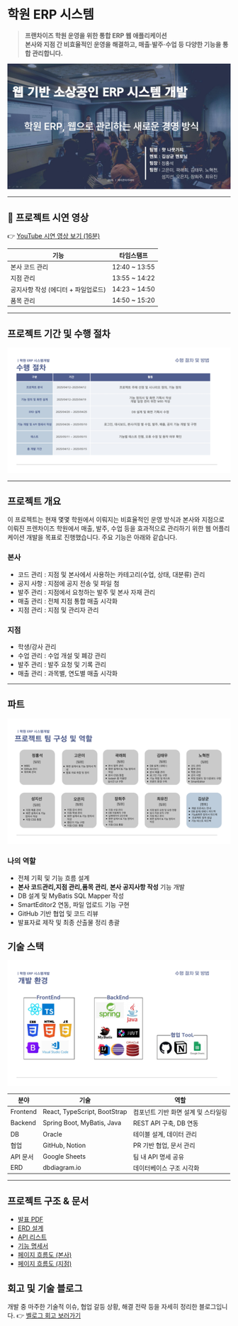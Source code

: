 # 학원 ERP 시스템

> **프랜차이즈 학원 운영을 위한 통합 ERP 웹 애플리케이션**  
> **본사와 지점 간 비효율적인 운영을 해결하고, 매출·발주·수업 등 다양한 기능을 통합 관리합니다.**
 

![slide1](./docs/slide_01.jpg)

---
## 🎥 프로젝트 시연 영상  
👉 [YouTube 시연 영상 보기 (16분)](https://www.youtube.com/watch?v=thHJxVCFyTI)

| 기능 | 타임스탬프 |
|------|-------------|
| 본사 코드 관리 | 12:40 ~ 13:55 |
| 지점 관리 | 13:55 ~ 14:22 |
| 공지사항 작성 (에디터 + 파일업로드) | 14:23 ~  14:50 |
| 품목 관리 | 14:50 ~ 15:20 |

---
## 프로젝트 기간 및 수행 절차
![slide1](./docs/slide_12.jpg)

---

## 프로젝트 개요
이 프로젝트는 현재 몇몇 학원에서 이뤄지는 비효율적인 운영 방식과 본사와 지점으로 이뤄진 프렌차이즈 학원에서 매출, 발주, 수업 등을 효과적으로 관리하기 위한 웹 어플리케이션 개발을 목표로 진행했습니다. 주요 기능은 아래와 같습니다.
### 본사
- 코드 관리 : 지점 및 본사에서 사용하는 카테고리(수업, 상태, 대분류) 관리
- 공지 사항 : 지점에 공지 전송 및 파일 첨
- 발주 관리 : 지점에서 요청하는 발주 및 본사 자재 관리
- 매출 관리 : 전체 지점 통합 매출 시각화
- 지점 관리 : 지점 및 관리자 관리
### 지점 
- 학생/강사 관리
- 수업 관리 : 수업 개설 및 폐강 관리
- 발주 관리 : 발주 요청 및 기록 관리
- 매출 관리 : 과목별, 연도별 매출 시각화 

---


## 파트
![slide1](./docs/slide_10.jpg)

### 나의 역할
- 전체 기획 및 기능 흐름 설계
- **본사 코드관리,지점 관리,품목 관리**, **본사 공지사항 작성** 기능 개발
- DB 설계 및 MyBatis SQL Mapper 작성
- SmartEditor2 연동, 파일 업로드 기능 구현
- GitHub 기반 협업 및 코드 리뷰
- 발표자료 제작 및 최종 산출물 정리 총괄
## 기술 스택
![slide1](./docs/slide_13.jpg)

| 분야 | 기술 | 역할 |
|------|------|------|
| Frontend | React, TypeScript, BootStrap |컴포넌트 기반 화면 설계 및 스타일링|
| Backend | Spring Boot, MyBatis, Java |REST API 구축, DB 연동|
| DB | Oracle | 테이블 설계, 데이터 관리 | 테이블 설계, 데이터 관리 |
| 협업 | GitHub, Notion | PR 기반 협업, 문서 관리 |
| API 문서 | Google Sheets | 팀 내 API 명세 공유 |
| ERD | dbdiagram.io | 데이터베이스 구조 시각화 |

---

## 프로젝트 구조 & 문서

- [발표 PDF](./docs/FianlProjectPDF.pdf)
- [ERD 설계](./docs/slide_18.jpg)
- [API 리스트](./docs/slide_21.jpg)
- [기능 명세서](./docs/slide_15.jpg)
- [페이지 흐름도 (본사)](./docs/slide_20.jpg)
- [페이지 흐름도 (지점)](./docs/slide_19.jpg)


## 회고 및 기술 블로그

개발 중 마주한 기술적 이슈, 협업 갈등 상황, 해결 전략 등을 자세히 정리한 블로그입니다. 
👉 [벨로그 회고 보러가기](https://velog.io/@gurcjs0132/파이널-프로젝트-에이콘-아카데)
